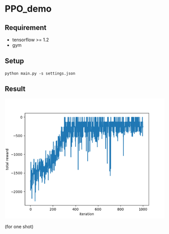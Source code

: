# PPO_demo

## Requirement

- tensorflow >= 1.2
- gym

## Setup

```
python main.py -s settings.json
```

## Result

![](https://github.com/Linan2018/PPO_demo/blob/master/result.png)

(for one shot)
